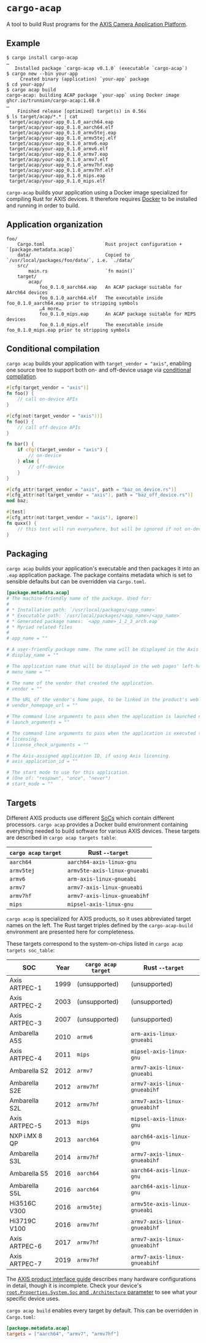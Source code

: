 # `cargo-acap`

A tool to build Rust programs for the [AXIS Camera Application Platform](https://www.axis.com/en-us/products/analytics/acap).

## Example

```console
$ cargo install cargo-acap
…
   Installed package `cargo-acap v0.1.0` (executable `cargo-acap`)
$ cargo new --bin your-app
     Created binary (application) `your-app` package
$ cd your-app/
$ cargo acap build
cargo-acap: building ACAP package `your-app` using Docker image ghcr.io/trunnion/cargo-acap:1.68.0
…
    Finished release [optimized] target(s) in 0.56s
$ ls target/acap/*.* | cat
 target/acap/your-app_0.1.0_aarch64.eap
 target/acap/your-app_0.1.0_aarch64.elf
 target/acap/your-app_0.1.0_armv5tej.eap
 target/acap/your-app_0.1.0_armv5tej.elf
 target/acap/your-app_0.1.0_armv6.eap
 target/acap/your-app_0.1.0_armv6.elf
 target/acap/your-app_0.1.0_armv7.eap
 target/acap/your-app_0.1.0_armv7.elf
 target/acap/your-app_0.1.0_armv7hf.eap
 target/acap/your-app_0.1.0_armv7hf.elf
 target/acap/your-app_0.1.0_mips.eap
 target/acap/your-app_0.1.0_mips.elf
```

`cargo-acap` builds your application using a Docker image specialized for compiling Rust for AXIS devices. It therefore
requires [Docker](https://docs.docker.com/get-docker/) to be installed and running in order to build.

## Application organization

```text
foo/
    Cargo.toml                      Rust project configuration + `[package.metadata.acap]`
    data/                           Copied to `/usr/local/packages/foo/data/`, i.e. `./data/`
    src/
        main.rs                     `fn main()`
    target/
        acap/
            foo_0.1.0_aarch64.eap   An ACAP package suitable for AArch64 devices
            foo_0.1.0_aarch64.elf   The executable inside foo_0.1.0_aarch64.eap prior to stripping symbols
            …4 more…
            foo_0.1.0_mips.eap      An ACAP package suitable for MIPS devices
            foo_0.1.0_mips.elf      The executable inside foo_0.1.0_mips.eap prior to stripping symbols
```

## Conditional compilation

`cargo acap` builds your application with `target_vendor = "axis"`, enabling one source tree to support both on- and
off-device usage via [conditional compilation](https://doc.rust-lang.org/reference/conditional-compilation.html).

```rust
#[cfg(target_vendor = "axis")]
fn foo() {
    // call on-device APIs
}

#[cfg(not(target_vendor = "axis"))]
fn foo() {
    // call off-device APIs
}

fn bar() {
    if cfg!(target_vendor = "axis") {
        // on-device
    } else {
        // off-device
    }
}

#[cfg_attr(target_vendor = "axis", path = "baz_on_device.rs")]
#[cfg_attr(not(target_vendor = "axis"), path = "baz_off_device.rs")]
mod baz;

#[test]
#[cfg_attr(not(target_vendor = "axis"), ignore)]
fn quxx() {
    // this test will run everywhere, but will be ignored if not on-device
}
```

## Packaging

`cargo acap` builds your application's executable and then packages it into an `.eap` application package. The package
contains metadata which is set to sensible defaults but can be overridden via `Cargo.toml`.

```toml
[package.metadata.acap]
# The machine-friendly name of the package. Used for:
#
# * Installation path: `/usr/local/packages/<app_name>`
# * Executable path: `/usr/local/packages/<app_name>/<app_name>`
# * Generated package names: `<app_name>_1_2_3_arch.eap`
# * Myriad related files
#
# app_name = ""

# A user-friendly package name. The name will be displayed in the Axis product's web pages.
# display_name = ""

# The application name that will be displayed in the web pages' left-hand side menu.
# menu_name = ""

# The name of the vendor that created the application.
# vendor = ""

# The URL of the vendor's home page, to be linked in the product's web pages.
# vendor_homepage_url = ""

# The command line arguments to pass when the application is launched normally.
# launch_arguments = ""

# The command line arguments to pass when the application is executed to perform a custom license check, if using custom
# licensing.
# license_check_arguments = ""

# The Axis-assigned application ID, if using Axis licensing.
# axis_application_id = ""

# The start mode to use for this application.
# (One of: "respawn", "once", "never")
# start_mode = ""
```

## Targets

Different AXIS products use different [SoCs](https://en.wikipedia.org/wiki/System_on_a_chip) which contain different
processors. `cargo acap` provides a Docker build environment containing everything needed to build software for various
AXIS devices. These targets are described in `cargo acap targets table`:

| `cargo acap` `target` | Rust `--target`              |
| --------------------- | ---------------------------- |
| `aarch64`             | `aarch64-axis-linux-gnu`     |
| `armv5tej`            | `armv5te-axis-linux-gnueabi` |
| `armv6`               | `arm-axis-linux-gnueabi`     |
| `armv7`               | `armv7-axis-linux-gnueabi`   |
| `armv7hf`             | `armv7-axis-linux-gnueabihf` |
| `mips`                | `mipsel-axis-linux-gnu`      |

`cargo acap` is specialized for AXIS products, so it uses abbreviated target names on the left. The Rust target triples
defined by the `cargo-acap-build` environment are presented here for completeness.

These targets correspond to the system-on-chips listed in `cargo acap targets soc_table`:

| SOC           | Year | `cargo acap` `target` | Rust `--target`              |
| ------------- | ---- | --------------------- | ---------------------------- |
| Axis ARTPEC-1 | 1999 | (unsupported)         | (unsupported)                |
| Axis ARTPEC-2 | 2003 | (unsupported)         | (unsupported)                |
| Axis ARTPEC-3 | 2007 | (unsupported)         | (unsupported)                |
| Ambarella A5S | 2010 | `armv6`               | `arm-axis-linux-gnueabi`     |
| Axis ARTPEC-4 | 2011 | `mips`                | `mipsel-axis-linux-gnu`      |
| Ambarella S2  | 2012 | `armv7`               | `armv7-axis-linux-gnueabi`   |
| Ambarella S2E | 2012 | `armv7hf`             | `armv7-axis-linux-gnueabihf` |
| Ambarella S2L | 2012 | `armv7hf`             | `armv7-axis-linux-gnueabihf` |
| Axis ARTPEC-5 | 2013 | `mips`                | `mipsel-axis-linux-gnu`      |
| NXP i.MX 8 QP | 2013 | `aarch64`             | `aarch64-axis-linux-gnu`     |
| Ambarella S3L | 2014 | `armv7hf`             | `armv7-axis-linux-gnueabihf` |
| Ambarella S5  | 2016 | `aarch64`             | `aarch64-axis-linux-gnu`     |
| Ambarella S5L | 2016 | `aarch64`             | `aarch64-axis-linux-gnu`     |
| Hi3516C V300  | 2016 | `armv5tej`            | `armv5te-axis-linux-gnueabi` |
| Hi3719C V100  | 2016 | `armv7hf`             | `armv7-axis-linux-gnueabihf` |
| Axis ARTPEC-6 | 2017 | `armv7hf`             | `armv7-axis-linux-gnueabihf` |
| Axis ARTPEC-7 | 2019 | `armv7hf`             | `armv7-axis-linux-gnueabihf` |

The [AXIS product interface guide](https://www.axis.com/en-us/developer-community/product-interface-guide) describes
many hardware configurations in detail, though it is incomplete. Check your device's [`root.Properties.System.Soc` and
`.Architecture` parameter](http://0.0.0.0/axis-cgi/param.cgi?action=list&group=root.Properties.System) to see what your
specific device uses.

`cargo acap build` enables every target by default. This can be overridden in `Cargo.toml`:

```toml
[package.metadata.acap]
targets = ["aarch64", "armv7", "armv7hf"]
```
